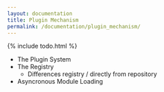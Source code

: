 ```yaml
---
layout: documentation
title: Plugin Mechanism
permalink: /documentation/plugin_mechanism/
---
```


{% include todo.html %}

* The Plugin System
* The Registry
  * Differences registry / directly from repository
* Asyncronous Module Loading
